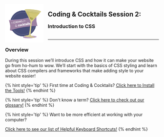 <div>
    <img src="images/logo.png" style="float: left; margin: 0px 15px 15px 0px; height:125px;">
    <h2 style="display:inline-block;margin-top:1em;">Coding &amp; Cocktails Session 2:</h2>
    <h3 style="margin-top:0;margin-bottom:2em;">Introduction to CSS</h3>
</div>
<hr>

### Overview

During this session we’ll introduce CSS and how it can make your website go from ho-hum to wow. We’ll start with the basics of CSS styling and learn about CSS compilers and frameworks that make adding style to your website easier! 

{% hint style='tip' %}
First time at Coding & Cocktails?   [Click here to Install the Tools!](http://bit.ly/CnCTheTools)
{% endhint %}

{% hint style='tip' %}
Don't know a term?   [Click here to check out our glossary!](http://bit.ly/CnCgloss)
{% endhint %}

{% hint style='tip' %}
Want to be more efficient at working with your computer?

[Click here to see our list of Helpful Keyboard Shortcuts!](/references/README.md)
{% endhint %}